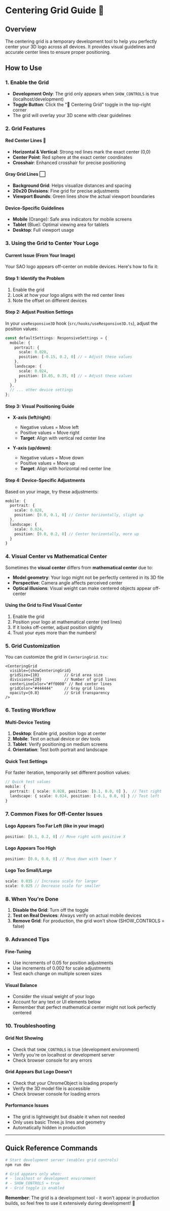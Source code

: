 # Centering Grid Guide 📐

## Overview
The centering grid is a temporary development tool to help you perfectly center your 3D logo across all devices. It provides visual guidelines and accurate center lines to ensure proper positioning.

## How to Use

### 1. **Enable the Grid**
- **Development Only**: The grid only appears when `SHOW_CONTROLS` is true (localhost/development)
- **Toggle Button**: Click the "📐 Centering Grid" toggle in the top-right corner
- The grid will overlay your 3D scene with clear guidelines

### 2. **Grid Features**

#### **Red Center Lines** 🔴
- **Horizontal & Vertical**: Strong red lines mark the exact center (0,0)
- **Center Point**: Red sphere at the exact center coordinates
- **Crosshair**: Enhanced crosshair for precise positioning

#### **Gray Grid Lines** ⬜
- **Background Grid**: Helps visualize distances and spacing
- **20x20 Divisions**: Fine grid for precise adjustments
- **Viewport Bounds**: Green lines show the actual viewport boundaries

#### **Device-Specific Guidelines**
- **Mobile** (Orange): Safe area indicators for mobile screens
- **Tablet** (Blue): Optimal viewing area for tablets
- **Desktop**: Full viewport usage

### 3. **Using the Grid to Center Your Logo**

#### **Current Issue (From Your Image)**
Your SAO logo appears off-center on mobile devices. Here's how to fix it:

#### **Step 1: Identify the Problem**
1. Enable the grid
2. Look at how your logo aligns with the red center lines
3. Note the offset on different devices

#### **Step 2: Adjust Position Settings**
In your `useResponsive3D` hook (`src/hooks/useResponsive3D.ts`), adjust the position values:

```typescript
const defaultSettings: ResponsiveSettings = {
  mobile: {
    portrait: { 
      scale: 0.028, 
      position: [-0.15, 0.2, 0] // ← Adjust these values
    },
    landscape: { 
      scale: 0.024, 
      position: [0.05, 0.35, 0] // ← Adjust these values
    }
  },
  // ... other device settings
};
```

#### **Step 3: Visual Positioning Guide**
- **X-axis (left/right)**: 
  - Negative values = Move left
  - Positive values = Move right
  - **Target**: Align with vertical red center line
  
- **Y-axis (up/down)**:
  - Negative values = Move down  
  - Positive values = Move up
  - **Target**: Align with horizontal red center line

#### **Step 4: Device-Specific Adjustments**
Based on your image, try these adjustments:

```typescript
mobile: {
  portrait: { 
    scale: 0.028, 
    position: [0.0, 0.1, 0] // Center horizontally, slight up
  },
  landscape: { 
    scale: 0.024, 
    position: [0.0, 0.2, 0] // Center horizontally, more up
  }
}
```

### 4. **Visual Center vs Mathematical Center**

Sometimes the **visual center** differs from **mathematical center** due to:
- **Model geometry**: Your logo might not be perfectly centered in its 3D file
- **Perspective**: Camera angle affects perceived center
- **Optical illusions**: Visual weight can make centered objects appear off-center

#### **Using the Grid to Find Visual Center**
1. Enable the grid
2. Position your logo at mathematical center (red lines)
3. If it looks off-center, adjust position slightly
4. Trust your eyes more than the numbers!

### 5. **Grid Customization**
You can customize the grid in `CenteringGrid.tsx`:

```tsx
<CenteringGrid 
  visible={showCenteringGrid}
  gridSize={10}           // Grid area size
  divisions={20}          // Number of grid lines
  centerLineColor="#ff0000" // Red center lines
  gridColor="#444444"     // Gray grid lines
  opacity={0.8}           // Grid transparency
/>
```

### 6. **Testing Workflow**

#### **Multi-Device Testing**
1. **Desktop**: Enable grid, position logo at center
2. **Mobile**: Test on actual device or dev tools
3. **Tablet**: Verify positioning on medium screens
4. **Orientation**: Test both portrait and landscape

#### **Quick Test Settings**
For faster iteration, temporarily set different position values:

```typescript
// Quick test values
mobile: {
  portrait: { scale: 0.028, position: [0.1, 0.0, 0] },  // Test right
  landscape: { scale: 0.024, position: [-0.1, 0.0, 0] } // Test left
}
```

### 7. **Common Fixes for Off-Center Issues**

#### **Logo Appears Too Far Left** (like in your image)
```typescript
position: [0.1, 0.2, 0] // Move right with positive X
```

#### **Logo Appears Too High**
```typescript
position: [0.0, 0.0, 0] // Move down with lower Y
```

#### **Logo Too Small/Large**
```typescript
scale: 0.035 // Increase scale for larger
scale: 0.025 // Decrease scale for smaller
```

### 8. **When You're Done**
1. **Disable the Grid**: Turn off the toggle
2. **Test on Real Devices**: Always verify on actual mobile devices
3. **Remove Grid**: For production, the grid won't show (SHOW_CONTROLS = false)

### 9. **Advanced Tips**

#### **Fine-Tuning**
- Use increments of 0.05 for position adjustments
- Use increments of 0.002 for scale adjustments
- Test each change on multiple screen sizes

#### **Visual Balance**
- Consider the visual weight of your logo
- Account for any text or UI elements below
- Remember that perfect mathematical center might not look perfectly centered

### 10. **Troubleshooting**

#### **Grid Not Showing**
- Check that `SHOW_CONTROLS` is true (development environment)
- Verify you're on localhost or development server
- Check browser console for any errors

#### **Grid Appears But Logo Doesn't**
- Check that your ChromeObject is loading properly
- Verify the 3D model file is accessible
- Check browser console for loading errors

#### **Performance Issues**
- The grid is lightweight but disable it when not needed
- Only uses basic Three.js lines and geometry
- Automatically hidden in production

---

## Quick Reference Commands

```bash
# Start development server (enables grid controls)
npm run dev

# Grid appears only when:
# - localhost or development environment
# - SHOW_CONTROLS = true
# - Grid toggle is enabled
```

**Remember**: The grid is a development tool - it won't appear in production builds, so feel free to use it extensively during development! 🚀 